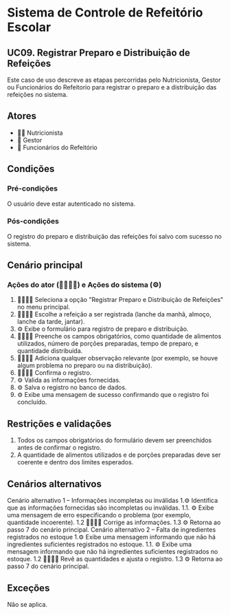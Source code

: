 # Sistema de Controle de Refeitório Escolar

## UC09. Registrar Preparo e Distribuição de Refeições
Este caso de uso descreve as etapas percorridas pelo Nutricionista, Gestor ou Funcionários do Refeitorio para registrar o preparo e a distribuição das refeições no sistema.

## Atores
- 👩‍🍳 Nutricionista
- 💼 Gestor
- 👷 Funcionários do Refeitório

## Condições
### Pré-condições
O usuário deve estar autenticado no sistema.

### Pós-condições
O registro do preparo e distribuição das refeições foi salvo com sucesso no sistema.

## Cenário principal
### Ações do ator (👩‍🍳💼👷) e Ações do sistema (⚙️)
1. 👩‍🍳💼👷 Seleciona a opção "Registrar Preparo e Distribuição de Refeições" no menu principal.
2. 👩‍🍳💼👷 Escolhe a refeição a ser registrada (lanche da manhã, almoço, lanche da tarde, jantar).
3. ⚙️ Exibe o formulário para registro de preparo e distribuição.
4. 👩‍🍳💼👷 Preenche os campos obrigatórios, como quantidade de alimentos utilizados, número de porções preparadas, tempo de preparo, e quantidade distribuída.
5. 👩‍🍳💼👷 Adiciona qualquer observação relevante (por exemplo, se houve algum problema no preparo ou na distribuição).
6. 👩‍🍳💼👷 Confirma o registro.
7. ⚙️ Valida as informações fornecidas.
8. ⚙️ Salva o registro no banco de dados.
9. ⚙️ Exibe uma mensagem de sucesso confirmando que o registro foi concluído.

## Restrições e validações
1. Todos os campos obrigatórios do formulário devem ser preenchidos antes de confirmar o registro.
2. A quantidade de alimentos utilizados e de porções preparadas deve ser coerente e dentro dos limites esperados.


## Cenários alternativos
Cenário alternativo 1 –  Informações incompletas ou inválidas
1.⚙️ Identifica que as informações fornecidas são incompletas ou inválidas.
  1.1. ⚙️ Exibe uma mensagem de erro especificando o problema (por exemplo, quantidade incoerente).
  1.2  👩‍🍳💼👷 Corrige as informações.
  1.3  ⚙️ Retorna ao passo 7 do cenário principal.
Cenário alternativo 2 – Falta de ingredientes registrados no estoque
1.⚙️ Exibe uma mensagem informando que não há ingredientes suficientes registrados no estoque.
  1.1. ⚙️ Exibe uma mensagem informando que não há ingredientes suficientes registrados no estoque.
  1.2  👩‍🍳💼👷 Revê as quantidades e ajusta o registro.
  1.3  ⚙️ Retorna ao passo 7 do cenário principal.
  
## Exceções
Não se aplica.
